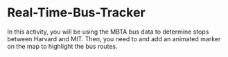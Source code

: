 # Real-Time-Bus-Tracker
In this activity, you will be using the MBTA bus data to determine stops between Harvard and MIT. Then, you need to and add an animated marker on the map to highlight the bus routes.

